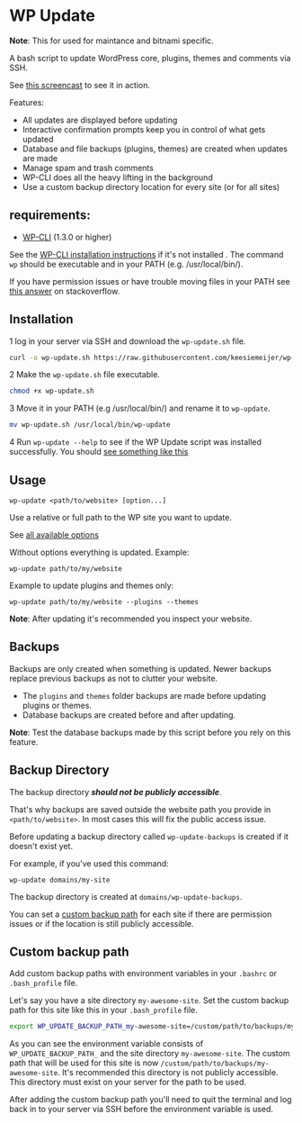 # WP Update

**Note**: This for used for maintance and bitnami specific.

A bash script to update WordPress core, plugins, themes and comments via SSH.

See [this screencast](https://github.com/keesiemeijer/wp-update/wiki/Screencast) to see it in action.

Features:

* All updates are displayed before updating
* Interactive confirmation prompts keep you in control of what gets updated
* Database and file backups (plugins, themes) are created when updates are made
* Manage spam and trash comments
* WP-CLI does all the heavy lifting in the background
* Use a custom backup directory location for every site (or for all sites)

## requirements:

* [WP-CLI](http://wp-cli.org/) (1.3.0 or higher)

See the [WP-CLI installation instructions](http://wp-cli.org/#installing) if it's not installed . The command `wp` should be executable and in your PATH (e.g. /usr/local/bin/).

If you have permission issues or have trouble moving files in your PATH see [this answer](https://stackoverflow.com/a/14650235) on stackoverflow.

## Installation

1 log in your server via SSH and download the `wp-update.sh` file.

```bash
curl -o wp-update.sh https://raw.githubusercontent.com/keesiemeijer/wp-update/master/wp-update.sh
```

2 Make the `wp-update.sh` file executable.

```bash
chmod +x wp-update.sh
```

3 Move it in your PATH (e.g /usr/local/bin/) and rename it to `wp-update`.

```bash
mv wp-update.sh /usr/local/bin/wp-update
```
4 Run `wp-update --help` to see if the WP Update script was installed successfully. You should [see something like this](https://github.com/keesiemeijer/wp-update/wiki/Options)

## Usage

```
wp-update <path/to/website> [option...]
```

Use a relative or full path to the WP site you want to update.

See [all available options](https://github.com/keesiemeijer/wp-update/wiki/Options)

Without options everything is updated.
Example:

```
wp-update path/to/my/website
```

Example to update plugins and themes only:

```
wp-update path/to/my/website --plugins --themes
```

**Note**: After updating it's recommended you inspect your website.

## Backups

Backups are only created when something is updated. Newer backups replace previous backups as not to clutter your website.

* The `plugins` and `themes` folder backups are made before updating plugins or themes.
* Database backups are created before and after updating.

**Note**: Test the database backups made by this script before you rely on this feature.

## Backup Directory

The backup directory ***should not be publicly accessible***.

That's why backups are saved outside the website path you provide in `<path/to/website>`. In most cases this will fix the public access issue.

Before updating a backup directory called `wp-update-backups` is created if it doesn't exist yet.

For example, if you've used this command:
```
wp-update domains/my-site
```
The backup directory is created at `domains/wp-update-backups`.

You can set a [custom backup path](https://github.com/keesiemeijer/wp-update#custom-backup-path) for each site if there are permission issues or if the location is still publicly accessible.

## Custom backup path

Add custom backup paths with environment variables in your `.bashrc` or `.bash_profile` file.

Let's say you have a site directory `my-awesome-site`. Set the custom backup path for this site like this in your `.bash_profile` file.

```bash
export WP_UPDATE_BACKUP_PATH_my-awesome-site=/custom/path/to/backups/my-awesome-site
```

As you can see the environment variable consists of `WP_UPDATE_BACKUP_PATH_` and the site directory `my-awesome-site`. The custom path that will be used for this site is now `/custom/path/to/backups/my-awesome-site`. It's recommended this directory is not publicly accessible. This directory must exist on your server for the path to be used.

After adding the custom backup path you'll need to quit the terminal and log back in to your server via SSH before the environment variable is used.
